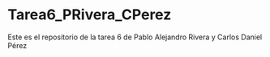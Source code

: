 # Tarea6_PRivera_CPerez
Este es el repositorio de la tarea 6 de Pablo Alejandro Rivera y Carlos Daniel Pérez
